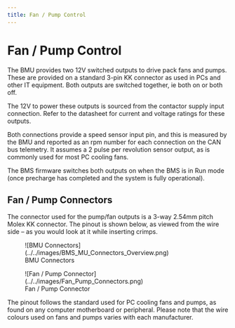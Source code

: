 ```yaml
---
title: Fan / Pump Control
---
```


# Fan / Pump Control

The BMU provides two 12V switched outputs to drive pack fans and pumps.  These are provided on a standard 3-pin KK connector as used in PCs and other IT equipment.  Both outputs are switched together, ie both on or both off. 

The 12V to power these outputs is sourced from the contactor supply input connection. Refer to the datasheet for current and voltage ratings for these outputs. 

Both connections provide a speed sensor input pin, and this is measured by the BMU and reported as an rpm number for each connection on the CAN bus telemetry.  It assumes a 2 pulse per revolution sensor output, as is commonly used for most PC cooling fans. 

The BMS firmware switches both outputs on when the BMS is in Run mode (once precharge has completed and the system is fully operational). 

## Fan / Pump Connectors

The connector used for the pump/fan outputs is a 3-way 2.54mm pitch Molex KK connector.  The pinout is shown below, as viewed from the wire side – as you would look at it while inserting crimps.   

<figure markdown>
![BMU Connectors](../../images/BMS_MU_Connectors_Overview.png)
<figcaption>BMU Connectors</figcaption>
</figure>

<figure markdown>
![Fan / Pump Connector](../../images/Fan_Pump_Connectors.png)
<figcaption>Fan / Pump Connector</figcaption>
</figure>

The pinout follows the standard used for PC cooling fans and pumps, as found on any computer motherboard or peripheral.  Please note that the wire colours used on fans and pumps varies with each manufacturer. 

